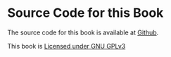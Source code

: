 # Source Code for this Book

The source code for this book is available at [Github](https://github.com/Terkwood/book).

This book is [Licensed under GNU GPLv3](https://www.gnu.org/licenses/gpl-3.0.en.html)

